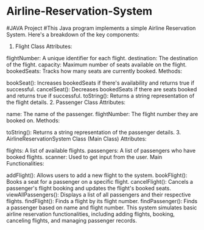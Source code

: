 # Airline-Reservation-System
#JAVA Project
#This Java program implements a simple Airline Reservation System. Here's a breakdown of the key components:

1. Flight Class
Attributes:

flightNumber: A unique identifier for each flight.
destination: The destination of the flight.
capacity: Maximum number of seats available on the flight.
bookedSeats: Tracks how many seats are currently booked.
Methods:

bookSeat(): Increases bookedSeats if there's availability and returns true if successful.
cancelSeat(): Decreases bookedSeats if there are seats booked and returns true if successful.
toString(): Returns a string representation of the flight details.
2. Passenger Class
Attributes:

name: The name of the passenger.
flightNumber: The flight number they are booked on.
Methods:

toString(): Returns a string representation of the passenger details.
3. AirlineReservationSystem Class (Main Class)
Attributes:

flights: A list of available flights.
passengers: A list of passengers who have booked flights.
scanner: Used to get input from the user.
Main Functionalities:

addFlight(): Allows users to add a new flight to the system.
bookFlight(): Books a seat for a passenger on a specific flight.
cancelFlight(): Cancels a passenger's flight booking and updates the flight's booked seats.
viewAllPassengers(): Displays a list of all passengers and their respective flights.
findFlight(): Finds a flight by its flight number.
findPassenger(): Finds a passenger based on name and flight number.
This system simulates basic airline reservation functionalities, including adding flights, booking, canceling flights, and managing passenger records.

